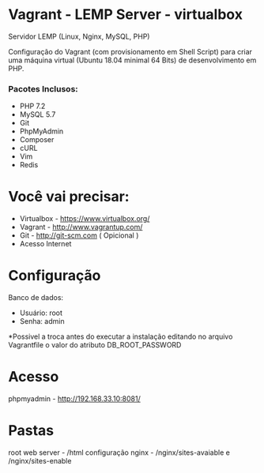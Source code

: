 Vagrant - LEMP Server - virtualbox
===========

Servidor LEMP (Linux, Nginx, MySQL, PHP)

Configuração do Vagrant (com provisionamento em Shell Script) para criar uma máquina virtual (Ubuntu 18.04 minimal 64 Bits) de desenvolvimento em PHP.

### Pacotes Inclusos:

- PHP 7.2
- MySQL 5.7
- Git
- PhpMyAdmin 
- Composer
- cURL
- Vim
- Redis

Você vai precisar: 
==============

- Virtualbox - https://www.virtualbox.org/
- Vagrant - http://www.vagrantup.com/
- Git - http://git-scm.com ( Opicional )
- Acesso Internet

Configuração
===========

Banco de dados: 
 - Usuário: root
 - Senha: admin

*Possivel a troca antes do executar a instalação editando no arquivo Vagrantfile o valor do atributo DB_ROOT_PASSWORD

Acesso
===========

phpmyadmin - http://192.168.33.10:8081/

Pastas
===========

root web server - /html
configuração nginx - /nginx/sites-avaiable e /nginx/sites-enable